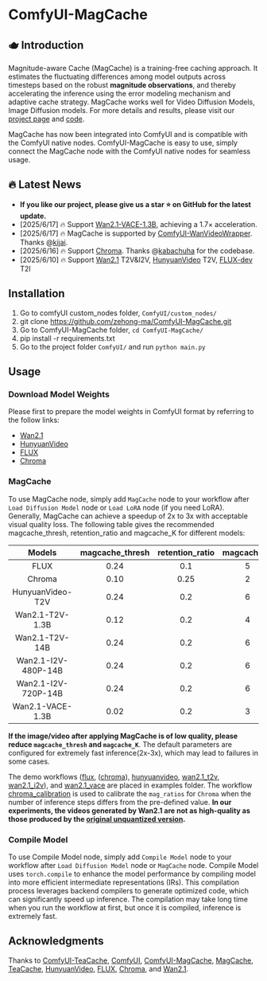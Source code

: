 # ComfyUI-MagCache

## 🫖 Introduction 
Magnitude-aware Cache (MagCache) is a training-free caching approach. It estimates the fluctuating differences among model outputs across timesteps based on the robust **magnitude observations**, and thereby accelerating the inference using the error modeling mechanism and adaptive cache strategy. MagCache works well for Video Diffusion Models, Image Diffusion models. For more details and results, please visit our [project page](https://zehong-ma.github.io/MagCache) and [code](https://github.com/Zehong-Ma/MagCache).

MagCache has now been integrated into ComfyUI and is compatible with the ComfyUI native nodes. ComfyUI-MagCache is easy to use, simply connect the MagCache node with the ComfyUI native nodes for seamless usage.

## 🔥 Latest News 
- **If you like our project, please give us a star ⭐ on GitHub for the latest update.**
- [2025/6/17] 🔥 Support [Wan2.1-VACE-1.3B](https://github.com/ali-vilab/VACE), achieving a 1.7× acceleration. 
- [2025/6/17] 🔥 MagCache is supported by [ComfyUI-WanVideoWrapper](https://github.com/kijai/ComfyUI-WanVideoWrapper). Thanks @[kijai](https://github.com/kijai). 
- [2025/6/16] 🔥 Support [Chroma](https://huggingface.co/lodestones/Chroma). Thanks @[kabachuha](https://github.com/kabachuha) for the codebase.
- [2025/6/10] 🔥 Support [Wan2.1](https://github.com/Wan-Video/Wan2.1) T2V&I2V, [HunyuanVideo](https://github.com/Tencent/HunyuanVideo) T2V, [FLUX-dev]((https://github.com/black-forest-labs/flux)) T2I

## Installation
<!-- Installation via ComfyUI-Manager is preferred. Simply search for ComfyUI-MagCache in the list of nodes and click install.
### Manual installation -->
1. Go to comfyUI custom_nodes folder, `ComfyUI/custom_nodes/`
2. git clone https://github.com/zehong-ma/ComfyUI-MagCache.git
3. Go to ComfyUI-MagCache folder, `cd ComfyUI-MagCache/`
4. pip install -r requirements.txt
5. Go to the project folder `ComfyUI/` and run `python main.py`
## Usage

### Download Model Weights
Please first to prepare the model weights in ComfyUI format by referring to the follow links:
- [Wan2.1](https://comfyanonymous.github.io/ComfyUI_examples/wan/)
- [HunyuanVideo](https://comfyanonymous.github.io/ComfyUI_examples/hunyuan_video/)
- [FLUX](https://comfyanonymous.github.io/ComfyUI_examples/flux/)
- [Chroma](https://huggingface.co/lodestones/Chroma)

### MagCache
To use MagCache node, simply add `MagCache` node to your workflow after `Load Diffusion Model` node or `Load LoRA` node (if you need LoRA). Generally, MagCache can achieve a speedup of 2x to 3x with acceptable visual quality loss. The following table gives the recommended magcache_thresh, retention_ratio and magcache_K ​for different models:

<div align="center">

| Models                       |   magcache_thresh |   retention_ratio |    magcache_K     |  
|:----------------------------:|:-----------------:|:-----------------:|:-----------------:|
| FLUX                         |        0.24       |         0.1       |         5         |
| Chroma                       |        0.10       |         0.25      |         2         |
| HunyuanVideo-T2V             |        0.24       |         0.2       |         6         |
| Wan2.1-T2V-1.3B              |        0.12       |         0.2       |         4         |
| Wan2.1-T2V-14B               |        0.24       |         0.2       |         6         |
| Wan2.1-I2V-480P-14B          |        0.24       |         0.2       |         6         |
| Wan2.1-I2V-720P-14B          |        0.24       |         0.2       |         6         |
| Wan2.1-VACE-1.3B             |        0.02       |         0.2       |         3         |

</div>

**If the image/video after applying MagCache is of low quality, please reduce `magcache_thresh` and `magcache_K`**. The default parameters are configured for extremely fast inference(2x-3x), which may lead to failures in some cases.

The demo workflows ([flux](./examples/flux.json), ([chroma](./examples/chroma.json)), [hunyuanvideo](./examples/hunyuanvideo.json), [wan2.1_t2v](./examples/wan2.1_t2v.json), [wan2.1_i2v](./examples/wan2.1_i2v.json)), and [wan2.1_vace](./examples/wan2.1_vace.json) are placed in examples folder. The workflow [chroma_calibration](./examples/chroma_calibration.json) is used to calibrate the `mag_ratios` for `Chroma` when the number of inference steps differs from the pre-defined value.
**In our experiments, the videos generated by Wan2.1 are not as high-quality as those produced by the [original unquantized version](https://github.com/Wan-Video/Wan2.1).**


### Compile Model
To use Compile Model node, simply add `Compile Model` node to your workflow after `Load Diffusion Model` node or `MagCache` node. Compile Model uses `torch.compile` to enhance the model performance by compiling model into more efficient intermediate representations (IRs). This compilation process leverages backend compilers to generate optimized code, which can significantly speed up inference. The compilation may take long time when you run the workflow at first, but once it is compiled, inference is extremely fast. 
<!-- The usage is shown below: -->
<!-- ![](./assets/compile.png) -->

## Acknowledgments
Thanks to [ComfyUI-TeaCache](https://github.com/welltop-cn/ComfyUI-TeaCache), [ComfyUI](https://github.com/comfyanonymous/ComfyUI), [ComfyUI-MagCache](https://github.com/wildminder/ComfyUI-MagCache), [MagCache](https://github.com/Zehong-Ma/MagCache/), [TeaCache](https://github.com/ali-vilab/TeaCache), [HunyuanVideo](https://github.com/Tencent/HunyuanVideo), [FLUX](https://github.com/black-forest-labs/flux), [Chroma](https://huggingface.co/lodestones/Chroma), and [Wan2.1](https://github.com/Wan-Video/Wan2.1).
